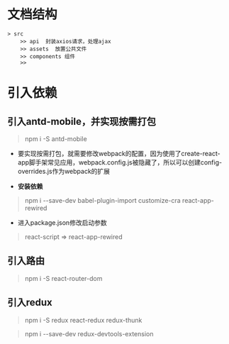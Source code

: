 # 文档结构
    > src 
        >> api  封装axios请求，处理ajax
        >> assets  放置公共文件
        >> components 组件
        >> 

# 引入依赖
## 引入antd-mobile，并实现按需打包
> npm i -S antd-mobile 
+ 要实现按需打包，就需要修改webpack的配置，因为使用了create-react-app脚手架常见应用，webpack.config.js被隐藏了，所以可以创建config-overrides.js作为webpack的扩展 

+  **安装依赖**
> npm i --save-dev babel-plugin-import customize-cra react-app-rewired
+ 进入package.json修改启动参数
> react-script => react-app-rewired

## 引入路由
> npm i -S react-router-dom

## 引入redux
> npm i -S redux react-redux redux-thunk 

> npm i --save-dev redux-devtools-extension